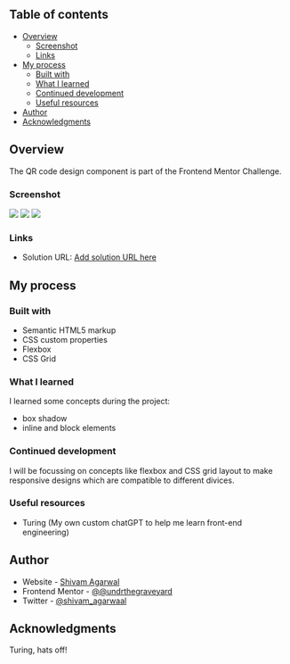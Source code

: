 
## Table of contents

- [Overview](#overview)
  - [Screenshot](#screenshot)
  - [Links](#links)
- [My process](#my-process)
  - [Built with](#built-with)
  - [What I learned](#what-i-learned)
  - [Continued development](#continued-development)
  - [Useful resources](#useful-resources)
- [Author](#author)
- [Acknowledgments](#acknowledgments)

## Overview

The QR code design component is part of the Frontend Mentor Challenge. 

### Screenshot

![](./design/FinalDesign_Desktop.png)
![](./design/FinalDesign_DesktopPreview.png)
![](./design/FinalDesign_MobilePreview.png)

### Links

- Solution URL: [Add solution URL here](file:///Users/shivam_agarwal/Downloads/qr-code-component-main/index.html)

## My process

### Built with

- Semantic HTML5 markup
- CSS custom properties
- Flexbox
- CSS Grid

### What I learned

I learned some concepts during the project:

- box shadow
- inline and block elements 

### Continued development

I will be focussing on concepts like flexbox and CSS grid layout to make responsive designs which are compatible to different divices. 

### Useful resources

- Turing (My own custom chatGPT to help me learn front-end engineering)

## Author

- Website - [Shivam Agarwal](https://shivamagarwal.au)
- Frontend Mentor - [@@undrthegraveyard](https://www.frontendmentor.io/profile/undrthegraveyard)
- Twitter - [@shivam_agarwaal](https://twitter.com/shivam_agarwaal)


## Acknowledgments

Turing, hats off!
